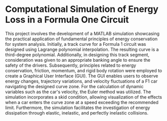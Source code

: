 # Computational Simulation of Energy Loss in a Formula One Circuit

This project involves the development of a MATLAB simulation showcasing the practical application of fundamental principles of energy conservation for system analysis. Initially, a track curve for a Formula 1 circuit was designed using Lagrange polynomial interpolation. The resulting curve is a third-degree polynomial. Additionally, in designing this track segment, consideration was given to an appropriate banking angle to ensure the safety of the drivers. Subsequently, principles related to energy conservation, friction, momentum, and rigid body rotation were employed to create a Graphical User Interface (GUI). The GUI enables users to observe energy changes, trajectory variations, and velocity fluctuations of a F1 car navigating the designed curve zone. For the calculation of dynamic variables such as the car's velocity, the Euler method was utilized. The simulation incorporates a skid condition, allowing visualization of the effects when a car enters the curve zone at a speed exceeding the recommended limit. Furthermore, the simulation facilitates the investigation of energy dissipation through elastic, inelastic, and perfectly inelastic collisions.
